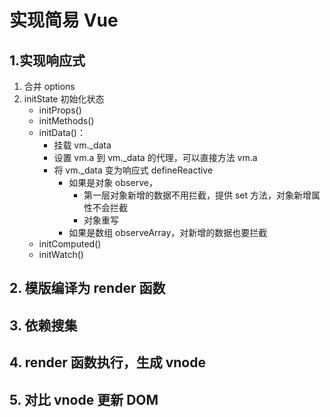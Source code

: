 # 实现简易 Vue

## 1.实现响应式

1. 合并 options
2. initState 初始化状态
   - initProps()
   - initMethods()
   - initData()：
     - 挂载 vm.\_data
     - 设置 vm.a 到 vm.\_data 的代理，可以直接方法 vm.a
     - 将 vm.\_data 变为响应式 defineReactive
       - 如果是对象 observe，
         - 第一层对象新增的数据不用拦截，提供 set 方法，对象新增属性不会拦截
         - 对象重写
       - 如果是数组 observeArray，对新增的数据也要拦截
   - initComputed()
   - initWatch()

## 2. 模版编译为 render 函数

## 3. 依赖搜集

## 4. render 函数执行，生成 vnode

## 5. 对比 vnode 更新 DOM
